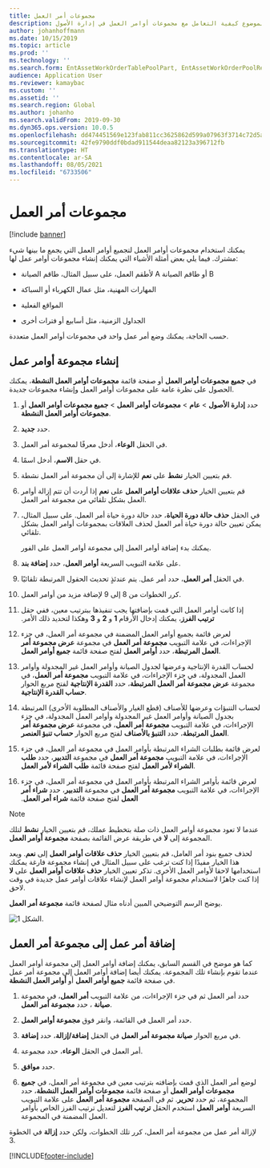 ```yaml
---
title: مجموعات أمر العمل
description: يصف هذا الموضوع كيفية التعامل مع مجموعات أوامر العمل في إدارة الأصول.
author: johanhoffmann
ms.date: 10/15/2019
ms.topic: article
ms.prod: ''
ms.technology: ''
ms.search.form: EntAssetWorkOrderTablePoolPart, EntAssetWorkOrderPoolReferenceInfoPart, EntAssetWorkOrderPool, EntAssetWorkOrderPoolPreviewPart
audience: Application User
ms.reviewer: kamaybac
ms.custom: ''
ms.assetid: ''
ms.search.region: Global
ms.author: johanho
ms.search.validFrom: 2019-09-30
ms.dyn365.ops.version: 10.0.5
ms.openlocfilehash: dd474451569e123fab811cc3625862d599a07963f3714c72d5a724ffd052983e
ms.sourcegitcommit: 42fe9790ddf0bdad911544deaa82123a396712fb
ms.translationtype: HT
ms.contentlocale: ar-SA
ms.lasthandoff: 08/05/2021
ms.locfileid: "6733506"
---
```

# <a name="work-order-pools"></a>مجموعات أمر العمل

[!include [banner](../../includes/banner.md)]


يمكنك استخدام مجموعات أوامر العمل لتجميع أوامر العمل التي يجمع ما بينها شيء مشترك. فيما يلي بعض أمثلة الأشياء التي يمكنك إنشاء مجموعات أوامر عمل لها:

- لأطقم العمل، على سبيل المثال، طاقم الصيانة A أو طاقم الصيانة B  

- المهارات المهنية، مثل عمال الكهرباء أو السباكة  

- المواقع الفعلية  

- الجداول الزمنية، مثل أسابيع أو فترات أخرى  

حسب الحاجة، يمكنك وضع أمر عمل واحد في مجموعات أوامر العمل متعددة.


## <a name="create-a-work-order-pool"></a>إنشاء مجموعة أوامر عمل

في **جميع مجموعات أوامر العمل** أو صفحة قائمة **مجموعات أوامر العمل النشطة**، يمكنك الحصول على نظرة عامة على مجموعات أوامر العمل وإنشاء مجموعات جديدة.

1. حدد **إدارة الأصول** > **عام** > **مجموعات أوامر العمل** > **جميع مجموعات أوامر العمل** أو **مجموعات أوامر العمل النشطة**.

2. حدد **جديد**.

3. في الحقل **الوعاء**، أدخل معرفًا لمجموعة أمر العمل.

4. في حقل **الاسم**، أدخل اسمًا.

5. قم بتعيين الخيار **نشط** على **نعم** للإشارة إلى أن مجموعة أمر العمل نشطة.

6. قم بتعيين الخيار **حذف علاقات أوامر العمل** على **نعم** إذا أردت أن تتم إزالة أوامر العمل بشكل تلقائي من مجموعة أمر العمل.

7. في الحقل **حذف حالة دورة الحياة**، حدد حالة دورة حياة أمر العمل. على سبيل المثال، يمكن تعيين حالة دورة حياة أمر العمل لحذف العلاقات بمجموعات أوامر العمل بشكل تلقائي.

    يمكنك بدء إضافة أوامر العمل إلى مجموعة أوامر العمل على الفور.

8. على علامة التبويب السريعة **أوامر العمل**، حدد **إضافة بند**.

9. في الحقل **أمر العمل**، حدد أمر عمل. يتم عندئذٍ تحديث الحقول المرتبطة تلقائيًا.

10. كرر الخطوات من 8 إلى 9 لإضافة مزيد من أوامر العمل.

11. إذا كانت أوامر العمل التي قمت بإضافتها يجب تنفيذها ببترتيب معين، ففي حقل **‏‫ترتيب الفرز**، يمكنك إدخال الأرقام **1** و **2** و **3** وهكذا لتحديد ذلك الأمر.

12. لعرض قائمة بجميع أوامر العمل المضمنة في مجموعة أمر العمل، في جزء الإجراءات، في علامة التبويب **مجموعة أمر العمل** في مجموعة **عرض مجموعة أمر العمل المرتبطة**، حدد **أوامر العمل** لفتح صفحة قائمة **جميع أوامر العمل**.

13. لحساب القدرة الإنتاجية وعرضها لجدول الصيانة وأوامر العمل غير المجدولة وأوامر العمل المجدولة، في جزء الإجراءات، في علامة التبويب **مجموعة أمر العمل**، في مجموعة **عرض مجموعة أمر العمل المرتبطة**، حدد **القدرة الإنتاجية** لفتح مربع الحوار **حساب القدرة الإنتاجية**.

14. لحساب التنبؤات وعرضها للأصناف (قطع الغيار والأصناف المطلوبة الأخرى) المرتبطة بجدول الصيانة وأوامر العمل غير المجدولة وأوامر العمل المجدولة، في جزء الإجراءات، في علامة التبويب **مجموعة أمر العمل**، في مجموعة **عرض مجموعة أمر العمل المرتبطة**، حدد **‏‫التنبؤ بالأصناف‬** لفتح مربع الحوار **‏‫حساب تنبؤ العنصر‬**.

15. لعرض قائمة بطلبات الشراء المرتبطة بأوامر العمل في مجموعة أمر العمل، في جزء الإجراءات، في علامة التبويب **مجموعة أمر العمل** في مجموعة **التدبير‬**، حدد **‏‫طلب الشراء لأمر العمل‬** لفتح صفحة قائمة **‏‫طلب الشراء لأمر العمل‬**.

16. لعرض قائمة بأوامر الشراء المرتبطة بأوامر العمل في مجموعة أمر العمل، في جزء الإجراءات، في علامة التبويب **مجموعة أمر العمل** في مجموعة **التدبير‬**، حدد **‏‫‏‫شراء أمر العمل‬** لفتح صفحة قائمة **‏‫‏‫شراء أمر العمل‬**.

>[!NOTE]
>عندما لا تعود مجموعة أوامر العمل ذات صلة بتخطيط عملك، قم بتعيين الخيار **نشط** لتلك المجموعة إلى **لا** في طريقة عرض القائمة بصفحة **مجموعة أوامر العمل**.

لحذف جميع بنود أمر العامل، قم بتعيين الخيار **حذف علاقات أوامر العمل** إلى **نعم**. ويعد هذا الخيار مفيدًا إذا كنت ترغب على سبيل المثال في إنشاء مجموعة فارغة يمكنك استخدامها لاحقا لأوامر العمل الأخرى. تذكر تعيين الخيار **حذف علاقات أوامر العمل** على **لا** إذا كنت جاهزًا لاستخدام مجموعة أوامر العمل لإنشاء علاقات أوامر عمل جديدة في وقت لاحق.

يوضح الرسم التوضيحي المبين أدناه مثال لصفحة قائمة **مجموعة أمر العمل‬**.

![الشكل 1.](media/22-work-orders.png)


## <a name="add-a-work-order-to-a-work-order-pool"></a>إضافة أمر عمل إلى مجموعة أمر العمل

كما هو موضح في القسم السابق، يمكنك إضافة أوامر العمل إلى مجموعة أوامر العمل عندما تقوم بإنشاء تلك المجموعة. يمكنك أيضا إضافة أوامر العمل إلى مجموعة أمر عمل في صفحة قائمة **جميع أوامر العمل** أو  **أوامر العمل النشطة**.

1. حدد أمر العمل ثم في جزء الإجراءات، من علامة التبويب **أمر العمل**، في مجموعة **صيانة‬** ، حدد **مجموعة أمر العمل**.

2. حدد أمر العمل في القائمة، وانقر فوق **مجموعة أوامر العمل**.

3. في مربع الحوار **صيانة مجموعة أمر العمل** في الحقل **إضافة/إزالة**، حدد **إضافة**.

4. في الحقل **الوعاء**، حدد مجموعة‏‎ أمر العمل.

5. حدد **موافق**.

6. لوضع أمر العمل الذي قمت بإضافته بترتيب معين في مجموعة أمر العمل، في **جميع مجموعات أوامر العمل** أو صفحة قائمة **‏‫مجموعات أوامر العمل النشطة‬**، حدد المجموعة، ثم حدد **تحرير**. ثم في الصفحة **مجموعة أمر العمل** على علامة التبويب السريعة **أوامر العمل** استخدم الحقل **ترتيب الفرز** لتعديل ترتيب الفرز الخاص بأوامر العمل المضمنة في المجموعة.

لإزالة أمر عمل من مجموعة أمر العمل، كرر تلك الخطوات، ولكن حدد **إزالة** في الخطوة 3.



[!INCLUDE[footer-include](../../../includes/footer-banner.md)]